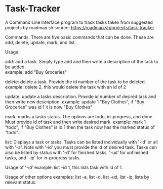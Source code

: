 # Task-Tracker
A Command Line Interface program to track tasks taken from suggested projects by roadmap.sh 
source: https://roadmap.sh/projects/task-tracker

Commands: There are five basic commands that can be done.  These are add, delete, update, mark, and list.  

Usage:
  
  add: add a task.  Simply type add and then write a description of the task to be added.  
  example: add "Buy Groceries"

  delete: delete a task.  Provide the id number of the task to be deleted.
  example: delete 2, this would delete the task with an id of 2

  update: update a tasks description.  Provide id number of desired task and then write new description.
  example: update 1 "Buy Clothes", if "Buy Groceries" was id 1 it is now "Buy Clothes"

  mark: marks a tasks status.  The options are todo, in-progress, and done.  Must provide id of task and then write desired mark.
  example: mark 1 "todo", if "Buy Clothes" is id 1 then the task now has the marked status of "todo".

  list: Displays a task or tasks.  Tasks can be listed individually with '-id' or all with '-a'.  Note with '-id' you must provide the id of desired task.  Tasks can also be listed by status with '-d' for finished tasks, 
  '-ud' for unfinished tasks, and '-ip' for in-progress tasks.
  
  Usage of '-id'
  example: list -id 1, this lists task with id of 1.

  Usage of other options
  examples: list -a, list -d, list -ud, list -ip, lists by relevant status.

